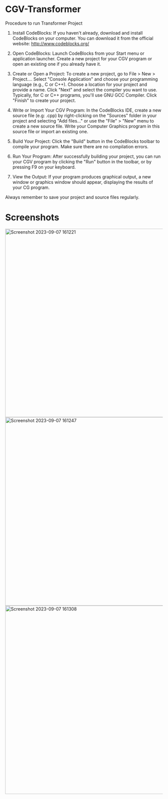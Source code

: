 # CGV-Transformer
Procedure to run Transformer Project
1) Install CodeBlocks: If you haven't already, download and install CodeBlocks on your computer. You can download it from the official website: http://www.codeblocks.org/

2) Open CodeBlocks:
Launch CodeBlocks from your Start menu or application launcher.
Create a new project for your CGV program or open an existing one if you already have it.

3) Create or Open a Project:
To create a new project, go to File > New > Project....
Select "Console Application" and choose your programming language (e.g., C or C++).
Choose a location for your project and provide a name.
Click "Next" and select the compiler you want to use. Typically, for C or C++ programs, you'll use GNU GCC Compiler.
Click "Finish" to create your project.

4) Write or Import Your CGV Program:
In the CodeBlocks IDE, create a new source file (e.g: .cpp) by right-clicking on the "Sources" folder in your project and selecting "Add files..." or use the "File" > "New" menu to create a new source file.
Write your Computer Graphics program in this source file or import an existing one.

5) Build Your Project:
Click the "Build" button in the CodeBlocks toolbar to compile your program. Make sure there are no compilation errors.

6) Run Your Program:
After successfully building your project, you can run your CGV program by clicking the "Run" button in the toolbar, or by pressing F9 on your keyboard.

7) View the Output:
If your program produces graphical output, a new window or graphics window should appear, displaying the results of your CG program.

Always remember to save your project and source files regularly.

# Screenshots

<img width="600" alt="Screenshot 2023-09-07 161221" src="https://github.com/iamathar7/CGV-Transformer/assets/144320947/d2f8e18a-847b-4174-a424-f66dc4ac2798">

<img width="600" alt="Screenshot 2023-09-07 161247" src="https://github.com/iamathar7/CGV-Transformer/assets/144320947/ac4d4dc0-67d4-49e6-bc63-226d62bc590a">

<img width="600" alt="Screenshot 2023-09-07 161308" src="https://github.com/iamathar7/CGV-Transformer/assets/144320947/10fcb17a-34f4-4fc5-b7f8-0229adccac21">
